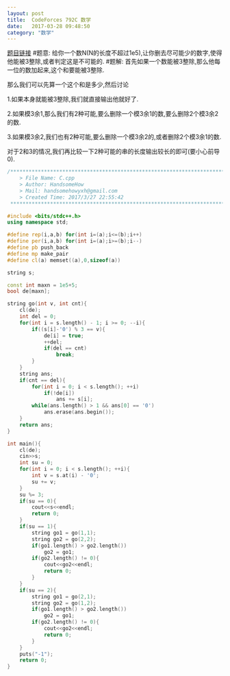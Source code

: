 ```yaml
---
layout: post
title:  CodeForces 792C 数学
date:   2017-03-28 09:48:50
category: "数学"
---
```

[题目链接](http://codeforces.com/problemset/problem/792/C)
#题意:
 给你一个数N(N的长度不超过1e5),让你删去尽可能少的数字,使得他能被3整除,或者判定这是不可能的.
#题解:
首先如果一个数能被3整除,那么他每一位的数加起来,这个和要能被3整除.

那么我们可以先算一个这个和是多少,然后讨论

1.如果本身就能被3整除,我们就直接输出他就好了.

2.如果模3余1,那么我们有2种可能,要么删除一个模3余1的数,要么删除2个模3余2的数.

3.如果模3余2,我们也有2种可能,要么删除一个模3余2的,或者删除2个模3余1的数.

对于2和3的情况,我们再比较一下2种可能的串的长度输出较长的即可(要小心前导0).

```c++
/*************************************************************************
    > File Name: C.cpp
    > Author: HandsomeHow
    > Mail: handsomehowyxh@gmail.com 
    > Created Time: 2017/3/27 22:55:42
 ************************************************************************/

#include <bits/stdc++.h>
using namespace std;

#define rep(i,a,b) for(int i=(a);i<=(b);i++)
#define per(i,a,b) for(int i=(a);i>=(b);i--)
#define pb push_back
#define mp make_pair
#define cl(a) memset((a),0,sizeof(a))

string s;

const int maxn = 1e5+5;
bool de[maxn];

string go(int v, int cnt){
	cl(de);
	int del = 0;
	for(int i = s.length() - 1; i >= 0; --i){
		if((s[i]-'0') % 3 == v){
			de[i] = true;
			++del;
			if(del == cnt)
				break;
		}
	}
	string ans;
	if(cnt == del){
		for(int i = 0; i < s.length(); ++i)
			if(!de[i])
				ans += s[i];
		while(ans.length() > 1 && ans[0] == '0')
			ans.erase(ans.begin());
	}
	return ans;
}

int main(){
	cl(de);
	cin>>s;
	int su = 0;
	for(int i = 0; i < s.length(); ++i){
		int v = s.at(i) - '0';
		su += v;
	}
	su %= 3;
	if(su == 0){
		cout<<s<<endl;
		return 0;
	}
	if(su == 1){
		string go1 = go(1,1);
		string go2 = go(2,2);
		if(go1.length() > go2.length())
			go2 = go1;
		if(go2.length() != 0){
			cout<<go2<<endl;
			return 0;
		}
	}
	if(su == 2){
		string go1 = go(2,1);
		string go2 = go(1,2);
		if(go1.length() > go2.length())
			go2 = go1;
		if(go2.length() != 0){
			cout<<go2<<endl;
			return 0;
		}
	}
	puts("-1");
	return 0;
}
```
